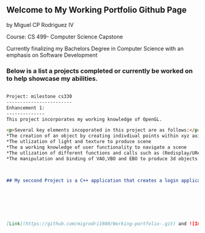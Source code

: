 ## Welcome to My Working Portfolio Github Page
by Miguel CP Rodriguez IV 

Course: CS 499- Computer Science Capstone  

Currently finalizing my Bachelors Degree in Computer Science with an emphasis on Software Development 


### Below is a list a projects completed or currently be worked on to help showcase my abilities.  



```markdown

Project: milestone cs330
------------------------
Enhancement 1:
--------------
This project incorporates my working knowledge of OpenGL.

<p>Several key elements incoporated in this project are as follows:</p>
*The creation of an object by creating indivdiual points within xyz axis
*The utlization of light and texture to produce scene 
*The a working knowledge of user functionality to navigate a scene
*The utlization of different functions and calls such as (Redisplay/URenderGraphics/etc)
*The manipulation and binding of VAO,VBO and EBO to produce 3d objects. 



## My seccond Project is a C++ application that creates a login application and utilizes SQL functionality







[Link](https://github.com/migrodri1980/Working-portfolio-.git) and ![Image](src)
```

